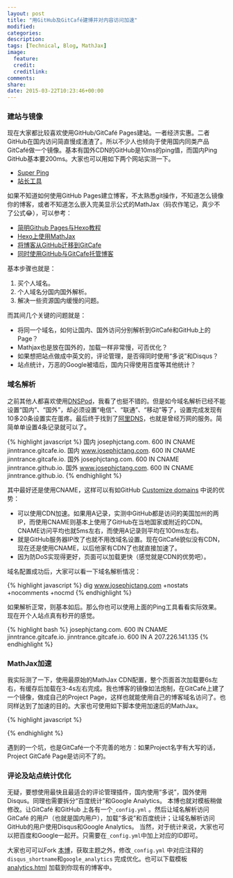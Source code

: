 ```yaml
---
layout: post
title: "用GitHub及GitCafé建博并对内容访问加速"
modified:
categories: 
description:
tags: [Technical, Blog, MathJax]
image:
  feature:
  credit:
  creditlink:
comments:
share:
date: 2015-03-22T10:23:46+00:00
---
```


### 建站与镜像

现在大家都比较喜欢使用GitHub/GitCafé Pages建站。一者经济实惠。二者GitHub在国内访问简直慢成渣渣了。所以不少人也倾向于使用国内同类产品GitCafé做一个镜像。基本有国外CDN的GitHub是10ms的ping值，而国内Ping GitHub基本要200ms。大家也可以用如下两个网站实测一下。

* [Super Ping] 
* [站长工具]

如果不知道如何使用GitHub Pages建立博客，不太熟悉git操作，不知道怎么镜像你的博客，或者不知道怎么嵌入完美显示公式的MathJax（码农作笔记，真少不了公式😂），可以参考：

* [简明Github Pages与Hexo教程]
* [Hexo上使用MathJax]
* [将博客从GitHub迁移到GitCafe]
* [同时使用GitHub与GitCafe托管博客]

基本步骤也就是：

1. 买个人域名。
2. 个人域名分国内国外解析。
3. 解决一些资源国内缓慢的问题。

而其间几个关键的问题就是：

* 将同一个域名，如何让国内、国外访问分别解析到GitCafé和GitHub上的Page？
* Mathjax也是放在国外的，加载一样非常慢，可否优化？
* 如果想把站点做成中英文的，评论管理，是否得同时使用“多说”和Disqus？
* 站点统计，万恶的Google被墙后，国内只得使用百度等其他统计？

### 域名解析

之前其他人都喜欢使用[DNSPod]，我看了也挺不错的。但是如今域名解析已经不能设置“国内”、“国外”，却必须设置“电信”、“联通”、“移动”等了，设置完成发现有10多20条设置实在蛋疼。最后终于找到了[阿里DNS]，也就是曾经万网的服务。简简单单设置4条记录就可以了。

{% highlight javascript %}
国内 josephjctang.com.	600	IN	CNAME	jinntrance.gitcafe.io.
国内 www.josephjctang.com.	600	IN	CNAME	jinntrance.gitcafe.io.
国外 josephjctang.com.	600	IN	CNAME	jinntrance.github.io.
国外 www.josephjctang.com.	600	IN	CNAME	jinntrance.github.io.
{% endhighlight %}

其中最好还是使用CNAME，这样可以有如GitHub [Customize domains] 中说的优势：

* 可以使用CDN加速。如果用A记录，实测中GitHub都是访问的美国加州的两IP，而使用CNAME则基本上使用了GitHub在当地国家或附近的CDN。CNAME访问平均也就5ms左右，而使用A记录则平均在100ms左右。
* 就是GitHub服务器IP改了也就不用改域名设置。现在GitCafé貌似没有CDN，现在还是使用CNAME，以后他家有CDN了也就直接加速了。
* 因为防DoS实现得更好，页面可以加载更快（感觉就是CDN的优势吧）。

域名配置成功后，大家可以看一下域名解析情况：

{% highlight javascript %}
dig www.josephjctang.com  +nostats +nocomments +nocmd
{% endhighlight %}

如果解析正常，则基本如后。那么你也可以使用上面的Ping工具看看实际效果。现在开个人站点真有秒开的感觉。

{% highlight bash %}
josephjctang.com.	600	IN	CNAME	jinntrance.gitcafe.io.
jinntrance.gitcafe.io.	600	IN	A	207.226.141.135
{% endhighlight %}

### MathJax加速

我实际测了一下，使用最原始的MathJax CDN配置，整个页面首次加载要6s左右，有缓存后加载在3-4s左右完成。我也博客的镜像如法炮制，在GitCafé上建了一个镜像，做成自己的Project Page，这样也就能使用自己的博客域名访问了。也同样达到了加速的目的。大家也可使用如下脚本使用加速后的MathJax。

{% highlight javascript %}
<script type="text/javascript" src="http://www.josephjctang.com/mathjax/MathJax.js?config=TeX-AMS-MML_HTMLorMML">
</script>
{% endhighlight %}

遇到的一个坑，也是GitCafé一个不完善的地方：如果Project名字有大写的话，Project GitCafé Page是访问不了的。


### 评论及站点统计优化

无疑，要想使用最快且最适合的评论管理插件，国内使用“多说”，国外使用Disqus。同理也需要拆分“百度统计”和Google Analytics。
本博也就对模板稍做修改。让GitCafé 和GitHub 上各有一个`_config.yml` 。然后让域名解析访问GitCafé 的用户（也就是国内用户），加载“多说”和百度统计；让域名解析访问GitHub的用户使用Disqus和Google Analytics。
当然，对于统计来说，大家也可以把百度和Google一起开。只需要在`_config.yml`中加上对应的ID即可。

大家也可可以Fork [本博]，获取主题之外，修改`_config.yml` 中对应注释的`disqus_shortname`和`google_analytics` 完成优化。也可以下载模板 [analytics.html] 加载到你现有的博客中。


[Super Ping]: http://www.super-ping.com/?ping=jinntrance.github.io&locale=en
[站长工具]: http://ping.chinaz.com/
[简明Github Pages与Hexo教程]: http://www.jianshu.com/p/05289a4bc8b2
[Hexo上使用MathJax]: http://hijiangtao.github.io/2014/09/08/MathJaxinHexo/
[将博客从GitHub迁移到GitCafe]: http://blog.devtang.com/blog/2014/06/02/use-gitcafe-to-host-blog/
[同时使用GitHub与GitCafe托管博客]: https://ruby-china.org/topics/18084
[DNSPod]: www.dnspod.cn
[阿里DNS]: http://www.net.cn/core/domain/tclist
[Customize domains]: https://help.github.com/articles/about-custom-domains-for-github-pages-sites/#subdomains
[本博]: https://github.com/jinntrance/blog/
[analytics.html]: https://github.com/jinntrance/blog/blob/gh-pages/_includes/analytics.html